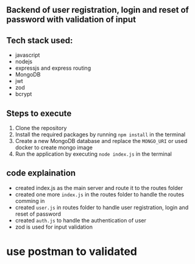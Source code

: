## Backend of user registration, login and reset of password with validation of input

## Tech stack used:
- javascript
- nodejs
- expressjs and express routing
- MongoDB
- jwt 
- zod
- bcrypt

## Steps to execute
1. Clone the repository
2. Install the required packages by running `npm install` in the terminal
3. Create a new MongoDB database and replace the `MONGO_URI` or used docker to create mongo image
4. Run the application by executing `node index.js` in the terminal

## code explaination 
- created index.js as the main server and route it to the routes folder
- created one more `index.js` in the routes folder to handle the routes comming in
- created `user.js` in routes folder to handle user registration, login and reset of password
- created `auth.js` to handle the authentication of user
- zod is used for input validation

# use postman to validated

